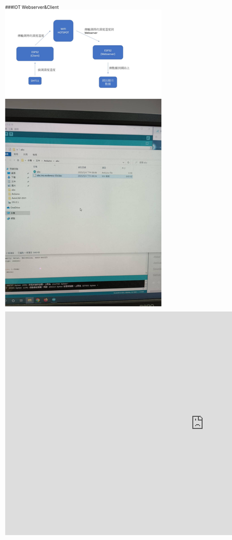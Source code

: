 ###IOT Webserver&Client
![](https://github.com/GaryHSU16/MCU-course/blob/main/images/webserver.jpg?raw=true)
![](https://github.com/GaryHSU16/MCU-course/blob/main/images/1790.jpg?raw=true)
<iframe width="1280" height="720" src="https://www.youtube.com/embed/gBMwBVS6LMQ" title="server client" frameborder="0" allow="accelerometer; autoplay; clipboard-write; encrypted-media; gyroscope; picture-in-picture; web-share" allowfullscreen></iframe>

